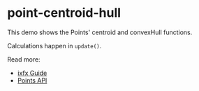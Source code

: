 # point-centroid-hull

This demo shows the Points' centroid and convexHull functions.

Calculations happen in `update()`.

Read more:
* [ixfx Guide](https://clinth.github.io/ixfx-docs/types/geometry/point/)
* [Points API](https://clinth.github.io/ixfx/modules/Geometry.Points.html)